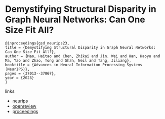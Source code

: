 # Demystifying Structural Disparity in Graph Neural Networks: Can One Size Fit All?

```
@inproceedings{gsd_neurips23,
title = {Demystifying Structural Disparity in Graph Neural Networks: Can One Size Fit All?},
author = {Mao, Haitao and Chen, Zhikai and Jin, Wei and Han, Haoyu and Ma, Yao and Zhao, Tong and Shah, Neil and Tang, Jiliang},
booktitle = {Advances in Neural Information Processing Systems (NeurIPS)},
pages = {37013--37067},
year = {2023}
}
```

links
- [neurips](https://nips.cc/Conferences/2023/Schedule?showEvent=70449)
- [openreview](https://openreview.net/forum?id=oef30oScVB)
- [proceedings](https://papers.nips.cc//paper_files/paper/2023/hash/74f1edadbdf495e7258ee8db7b1d3acd-Abstract-Conference.html)
